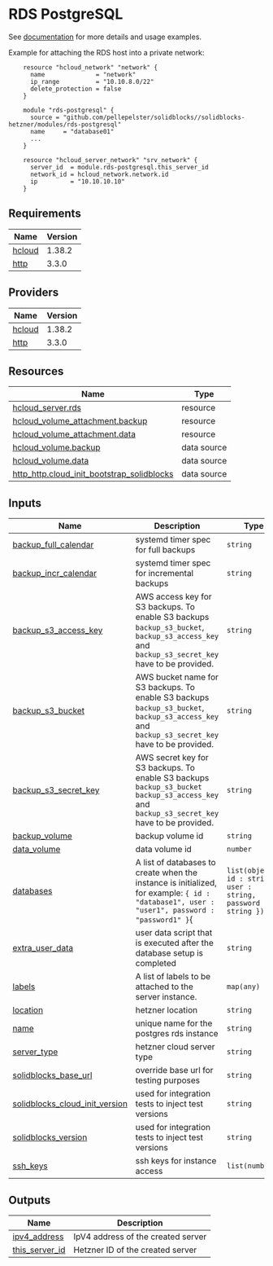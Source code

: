 # RDS PostgreSQL

See [documentation](https://pellepelster.github.io/solidblocks/hetzner/rds-postgresql/)  for more details and usage examples.

Example for attaching the RDS host into a private network:

```
    resource "hcloud_network" "network" {
      name              = "network"
      ip_range          = "10.10.8.0/22"
      delete_protection = false
    }

    module "rds-postgresql" {
      source = "github.com/pellepelster/solidblocks//solidblocks-hetzner/modules/rds-postgresql"
      name     = "database01"
      ...
    }

    resource "hcloud_server_network" "srv_network" {
      server_id  = module.rds-postgresql.this_server_id
      network_id = hcloud_network.network.id
      ip         = "10.10.10.10"
    }
```

<!-- BEGIN_TF_DOCS -->
## Requirements

| Name | Version |
|------|---------|
| <a name="requirement_hcloud"></a> [hcloud](#requirement\_hcloud) | 1.38.2 |
| <a name="requirement_http"></a> [http](#requirement\_http) | 3.3.0 |

## Providers

| Name | Version |
|------|---------|
| <a name="provider_hcloud"></a> [hcloud](#provider\_hcloud) | 1.38.2 |
| <a name="provider_http"></a> [http](#provider\_http) | 3.3.0 |

## Resources

| Name | Type |
|------|------|
| [hcloud_server.rds](https://registry.terraform.io/providers/hetznercloud/hcloud/1.38.2/docs/resources/server) | resource |
| [hcloud_volume_attachment.backup](https://registry.terraform.io/providers/hetznercloud/hcloud/1.38.2/docs/resources/volume_attachment) | resource |
| [hcloud_volume_attachment.data](https://registry.terraform.io/providers/hetznercloud/hcloud/1.38.2/docs/resources/volume_attachment) | resource |
| [hcloud_volume.backup](https://registry.terraform.io/providers/hetznercloud/hcloud/1.38.2/docs/data-sources/volume) | data source |
| [hcloud_volume.data](https://registry.terraform.io/providers/hetznercloud/hcloud/1.38.2/docs/data-sources/volume) | data source |
| [http_http.cloud_init_bootstrap_solidblocks](https://registry.terraform.io/providers/hashicorp/http/3.3.0/docs/data-sources/http) | data source |

## Inputs

| Name | Description | Type | Default | Required |
|------|-------------|------|---------|:--------:|
| <a name="input_backup_full_calendar"></a> [backup\_full\_calendar](#input\_backup\_full\_calendar) | systemd timer spec for full backups | `string` | `"*-*-* 20:00:00"` | no |
| <a name="input_backup_incr_calendar"></a> [backup\_incr\_calendar](#input\_backup\_incr\_calendar) | systemd timer spec for incremental backups | `string` | `"*-*-* *:00:55"` | no |
| <a name="input_backup_s3_access_key"></a> [backup\_s3\_access\_key](#input\_backup\_s3\_access\_key) | AWS access key for S3 backups. To enable S3 backups `backup_s3_bucket`, `backup_s3_access_key` and `backup_s3_secret_key` have to be provided. | `string` | `null` | no |
| <a name="input_backup_s3_bucket"></a> [backup\_s3\_bucket](#input\_backup\_s3\_bucket) | AWS bucket name for S3 backups. To enable S3 backups `backup_s3_bucket`, `backup_s3_access_key` and `backup_s3_secret_key` have to be provided. | `string` | `null` | no |
| <a name="input_backup_s3_secret_key"></a> [backup\_s3\_secret\_key](#input\_backup\_s3\_secret\_key) | AWS secret key for S3 backups. To enable S3 backups `backup_s3_bucket` `backup_s3_access_key` and `backup_s3_secret_key` have to be provided. | `string` | `null` | no |
| <a name="input_backup_volume"></a> [backup\_volume](#input\_backup\_volume) | backup volume id | `string` | `0` | no |
| <a name="input_data_volume"></a> [data\_volume](#input\_data\_volume) | data volume id | `number` | n/a | yes |
| <a name="input_databases"></a> [databases](#input\_databases) | A list of databases to create when the instance is initialized, for example: `{ id : "database1", user : "user1", password : "password1" }`{ | `list(object({ id : string, user : string, password : string }))` | n/a | yes |
| <a name="input_extra_user_data"></a> [extra\_user\_data](#input\_extra\_user\_data) | user data script that is executed after the database setup is completed | `string` | `""` | no |
| <a name="input_labels"></a> [labels](#input\_labels) | A list of labels to be attached to the server instance. | `map(any)` | `{}` | no |
| <a name="input_location"></a> [location](#input\_location) | hetzner location | `string` | n/a | yes |
| <a name="input_name"></a> [name](#input\_name) | unique name for the postgres rds instance | `string` | n/a | yes |
| <a name="input_server_type"></a> [server\_type](#input\_server\_type) | hetzner cloud server type | `string` | `"cx11"` | no |
| <a name="input_solidblocks_base_url"></a> [solidblocks\_base\_url](#input\_solidblocks\_base\_url) | override base url for testing purposes | `string` | `"https://github.com"` | no |
| <a name="input_solidblocks_cloud_init_version"></a> [solidblocks\_cloud\_init\_version](#input\_solidblocks\_cloud\_init\_version) | used for integration tests to inject test versions | `string` | `"v0.0.93"` | no |
| <a name="input_solidblocks_version"></a> [solidblocks\_version](#input\_solidblocks\_version) | used for integration tests to inject test versions | `string` | `"v0.0.93"` | no |
| <a name="input_ssh_keys"></a> [ssh\_keys](#input\_ssh\_keys) | ssh keys for instance access | `list(number)` | n/a | yes |

## Outputs

| Name | Description |
|------|-------------|
| <a name="output_ipv4_address"></a> [ipv4\_address](#output\_ipv4\_address) | IpV4 address of the created server |
| <a name="output_this_server_id"></a> [this\_server\_id](#output\_this\_server\_id) | Hetzner ID of the created server |
<!-- END_TF_DOCS -->
